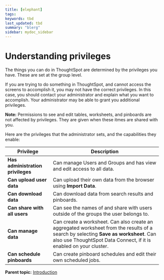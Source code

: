 ```yaml
---
title: [elephant]
tags: 
keywords: tbd
last_updated: tbd
summary: "blerg"
sidebar: mydoc_sidebar
---
```

# Understanding privileges

The things you can do in ThoughtSpot are determined by the privileges you have. These are set at the group level.

If you are trying to do something in ThoughtSpot, and cannot access the screens to accomplish it, you may not have the correct privileges. In this case, you should contact your administrator and explain what you want to accomplish. Your administrator may be able to grant you additional privileges.

**Note:** Permissions to see and edit tables, worksheets, and pinboards are not affected by privileges. They are given when these itmes are shared with you.

Here are the privileges that the administrator sets, and the capabilities they enable:

|Privilege|Description|
|---------|-----------|
|**Has administration privileges**|Can manage Users and Groups and has view and edit access to all data.|
|**Can upload user data**|Can upload their own data from the browser using **Import Data**.|
|**Can download data**|Can download data from search results and pinboards.|
|**Can share with all users**|Can see the names of and share with users outside of the groups the user belongs to.|
|**Can manage data**|Can create a worksheet. Can also create an aggregated worksheet from the results of a search by selecting **Save as worksheet**. Can also use ThoughtSpot Data Connect, if it is enabled on your cluster.|
|**Can schedule pinboards**|Can create pinboard schedules and edit their own scheduled jobs.|

**Parent topic:** [Introduction](../../../pages/end_user_guide/end_user_introduction/introduction.html)

